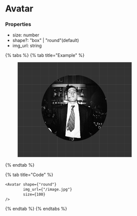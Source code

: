 # Avatar

### Properties

* size: number
* shape?: "box" | "round"(default)
* img\_url: string



{% tabs %}
{% tab title="Example" %}
<figure><img src="../.gitbook/assets/image (2) (1) (1).png" alt=""><figcaption></figcaption></figure>
{% endtab %}

{% tab title="Code" %}
```tsx
<Avatar shape={"round"}
        img_url={"/image.jpg"}
        size={100}
/>
```
{% endtab %}
{% endtabs %}
